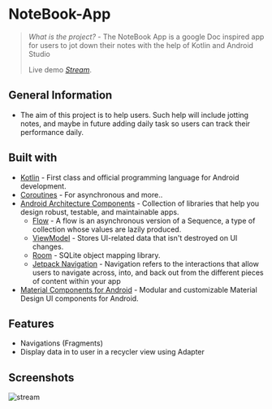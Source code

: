 # NoteBook-App
> _What is the project?_ - The NoteBook App is a google Doc inspired app for users to jot down their notes with the help of Kotlin and Android Studio
> 
> Live demo [_Stream_](https://appetize.io/app/zcstuhohzywfawc5ieujz7rj5a?device=pixel4&osVersion=11.0&scale=75). 

## General Information
- The aim of this project is to help users. Such help will include jotting notes, and maybe in future adding daily task so users can track their performance daily.
## Built with
- [Kotlin](https://kotlinlang.org/) - First class and official programming language for Android development.
- [Coroutines](https://kotlinlang.org/docs/reference/coroutines-overview.html) - For asynchronous and more..
- [Android Architecture Components](https://developer.android.com/topic/libraries/architecture) - Collection of libraries that help you design robust, testable, and maintainable apps.
  - [Flow](https://kotlinlang.org/docs/reference/coroutines/flow.html) - A flow is an asynchronous version of a Sequence, a type of collection whose values are lazily produced.
  - [ViewModel](https://developer.android.com/topic/libraries/architecture/viewmodel) - Stores UI-related data that isn't destroyed on UI changes. 
  - [Room](https://developer.android.com/topic/libraries/architecture/room) - SQLite object mapping library.
  - [Jetpack Navigation](https://developer.android.com/guide/navigation) - Navigation refers to the interactions that allow users to navigate across, into, and back out from the different pieces of content within your app
- [Material Components for Android](https://github.com/material-components/material-components-android) - Modular and customizable Material Design UI components for Android.

## Features
- Navigations (Fragments)
- Display data in to user in a recycler view using Adapter
## Screenshots
![stream](https://github.com/nsikakudo/NoteBook-App/assets/81069208/e5582438-a055-410d-9eae-164d2f8ff346.jpg)
